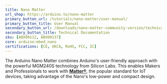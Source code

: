 ```yaml
---
title: Nano Matter
url_shop: https://arduino.to/nano-matter
primary_button_url: /tutorials/nano-matter/user-manual/
primary_button_title: User Manual
secondary_button_url: /downloads/nano-matter-community-version/technical-documentation.zip
secondary_button_title: Technical Documentation
sku: [ABX00112, ABX00137]
core: arduino:mbed_nano
certifications: [CE, UKCA, RoHS, FCC, IC]
---
```



The Arduino Nano Matter combines Arduino's user-friendly approach with the powerful MGM240S technology from Silicon Labs. This enables Makers and Professionals to work with **[Matter®](https://csa-iot.org/all-solutions/matter/)**, the popular standard for IoT devices, taking advantage of the Nano's low-power and compact design.
